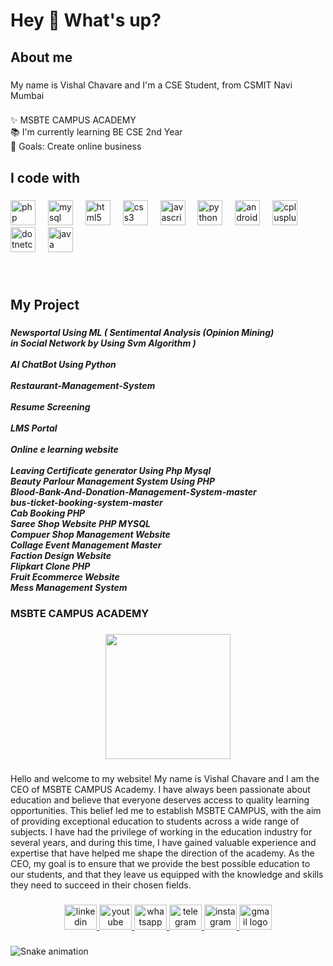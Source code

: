 <h1 align="left">Hey 👋 What's up?</h1>

###

<h2 align="left">About me</h2>

###

<p align="left">My name is Vishal Chavare and I'm a CSE Student, from CSMIT Navi Mumbai</p>

###

<p align="left">✨ MSBTE CAMPUS ACADEMY <br>📚 I'm currently learning BE CSE 2nd Year <br>🎯 Goals: Create online business</p>

###

<h2 align="left">I code with</h2>

###

<div align="left">
  <img src="https://cdn.jsdelivr.net/gh/devicons/devicon/icons/php/php-original.svg" height="40" alt="php logo"  />
  <img width="12" />
  <img src="https://cdn.jsdelivr.net/gh/devicons/devicon/icons/mysql/mysql-original-wordmark.svg" height="40" alt="mysql logo"  />
  <img width="12" />
  <img src="https://cdn.jsdelivr.net/gh/devicons/devicon/icons/html5/html5-original.svg" height="40" alt="html5 logo"  />
  <img width="12" />
  <img src="https://cdn.jsdelivr.net/gh/devicons/devicon/icons/css3/css3-original.svg" height="40" alt="css3 logo"  />
  <img width="12" />
  <img src="https://cdn.jsdelivr.net/gh/devicons/devicon/icons/javascript/javascript-original.svg" height="40" alt="javascript logo"  />
  <img width="12" />
  <img src="https://cdn.jsdelivr.net/gh/devicons/devicon/icons/python/python-original.svg" height="40" alt="python logo"  />
  <img width="12" />
  <img src="https://cdn.jsdelivr.net/gh/devicons/devicon/icons/androidstudio/androidstudio-original.svg" height="40" alt="androidstudio logo"  />
  <img width="12" />
  <img src="https://cdn.jsdelivr.net/gh/devicons/devicon/icons/cplusplus/cplusplus-original.svg" height="40" alt="cplusplus logo"  />
  <img width="12" />
  <img src="https://cdn.jsdelivr.net/gh/devicons/devicon/icons/dotnetcore/dotnetcore-original.svg" height="40" alt="dotnetcore logo"  />
  <img width="12" />
  <img src="https://cdn.jsdelivr.net/gh/devicons/devicon/icons/java/java-original.svg" height="40" alt="java logo"  />
</div>

###

<br clear="both">

<h2 align="left">My Project</h2>

###

<h5 align="left">Newsportal Using ML ( Sentimental Analysis (Opinion Mining) <br>in Social Network by Using Svm Algorithm )<br><br>AI ChatBot Using Python <br><br>Restaurant-Management-System<br><br>Resume Screening<br><br>LMS Portal <br><br>Online e learning website<br><br>Leaving Certificate generator Using Php Mysql<br>Beauty Parlour Management System Using PHP<br>Blood-Bank-And-Donation-Management-System-master<br>bus-ticket-booking-system-master<br>Cab Booking PHP<br>Saree Shop Website PHP MYSQL<br>Compuer Shop Management Website <br>Collage Event Management Master<br>Faction Design Website<br>Flipkart Clone PHP<br>Fruit Ecommerce Website<br>Mess Management System</h5>

###

<h3 align="left">MSBTE CAMPUS ACADEMY</h3>

###

<div align="center">
  <img height="200" src="https://blogger.googleusercontent.com/img/b/R29vZ2xl/AVvXsEjpMuC1xtyMoAub7UpDlR4moA-gOQa8aRCvcZE1SM0jn8UlDnMhu6Mc3jO29uKP0SWG9BMG1swUe6a3mubT3yTlDrR3Hon9CS68FNTFGwIg6u1kSjW7GFyEDyKB9f5YRGeYviLfeYL9IQFEitT258oFsEs5bPw_IfhH-_WmMhHQhz3sXwoPyT1NmaQDOA/s512/lg.png"  />
</div>

###

<p align="left">Hello and welcome to my website! My name is Vishal Chavare and I am the CEO of MSBTE CAMPUS Academy. I have always been passionate about education and believe that everyone deserves access to quality learning opportunities. This belief led me to establish MSBTE CAMPUS, with the aim of providing exceptional education to students across a wide range of subjects. I have had the privilege of working in the education industry for several years, and during this time, I have gained valuable experience and expertise that have helped me shape the direction of the academy. As the CEO, my goal is to ensure that we provide the best possible education to our students, and that they leave us equipped with the knowledge and skills they need to succeed in their chosen fields.</p>

###

<div align="center">
  <a href="https://www.linkedin.com/in/vishal-chavare-96629622a/" target="_blank">
    <img src="https://raw.githubusercontent.com/maurodesouza/profile-readme-generator/master/src/assets/icons/social/linkedin/default.svg" width="52" height="40" alt="linkedin logo"  />
  </a>
  <a href="https://www.youtube.com/@MsbteCampus/featured" target="_blank">
    <img src="https://raw.githubusercontent.com/maurodesouza/profile-readme-generator/master/src/assets/icons/social/youtube/default.svg" width="52" height="40" alt="youtube logo"  />
  </a>
  <a href="https://wa.me/+918830687180/?text=I%20want%20your%20classes" target="_blank">
    <img src="https://raw.githubusercontent.com/maurodesouza/profile-readme-generator/master/src/assets/icons/social/whatsapp/default.svg" width="52" height="40" alt="whatsapp logo"  />
  </a>
  <a href="https://t.me/vi_04_sh_11_al_24" target="_blank">
    <img src="https://raw.githubusercontent.com/maurodesouza/profile-readme-generator/master/src/assets/icons/social/telegram/default.svg" width="52" height="40" alt="telegram logo"  />
  </a>
  <a href="https://www.instagram.com/vish_04_11/" target="_blank">
    <img src="https://raw.githubusercontent.com/maurodesouza/profile-readme-generator/master/src/assets/icons/social/instagram/default.svg" width="52" height="40" alt="instagram logo"  />
  </a>
  <a href="vishalchavare04@gmail.com" target="_blank">
    <img src="https://raw.githubusercontent.com/maurodesouza/profile-readme-generator/master/src/assets/icons/social/gmail/default.svg" width="52" height="40" alt="gmail logo"  />
  </a>
</div>

###

<img src="https://raw.githubusercontent.com/vishalchavare/vishalchavare/output/snake.svg" alt="Snake animation" />

###
